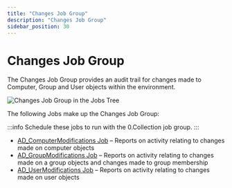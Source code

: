 ```yaml
---
title: "Changes Job Group"
description: "Changes Job Group"
sidebar_position: 30
---
```


# Changes Job Group

The Changes Job Group provides an audit trail for changes made to Computer, Group and User objects
within the environment.

![Changes Job Group in the Jobs Tree](/img/product_docs/accessanalyzer/12.0/solutions/activedirectory/activity/changes/jobstree.webp)

The following Jobs make up the Changes Job Group:

:::info
Schedule these jobs to run with the 0.Collection job group.
:::


- [AD_ComputerModifications Job](/docs/accessanalyzer/12.0/solutions/activedirectory/activity/changes/ad_computermodifications.md) – Reports on activity relating to
  changes made on computer objects
- [AD_GroupModifications Job](/docs/accessanalyzer/12.0/solutions/activedirectory/activity/changes/ad_groupmodifications.md) – Reports on activity relating to changes
  made on a group objects and changes made to group membership
- [AD_UserModifications Job](/docs/accessanalyzer/12.0/solutions/activedirectory/activity/changes/ad_usermodifications.md) – Reports on activity relating to changes made
  on user objects
